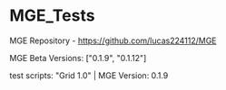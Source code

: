 # MGE_Tests

MGE Repository - https://github.com/lucas224112/MGE

MGE Beta Versions: ["0.1.9", "0.1.12"]

test scripts: "Grid 1.0" | MGE Version: 0.1.9
